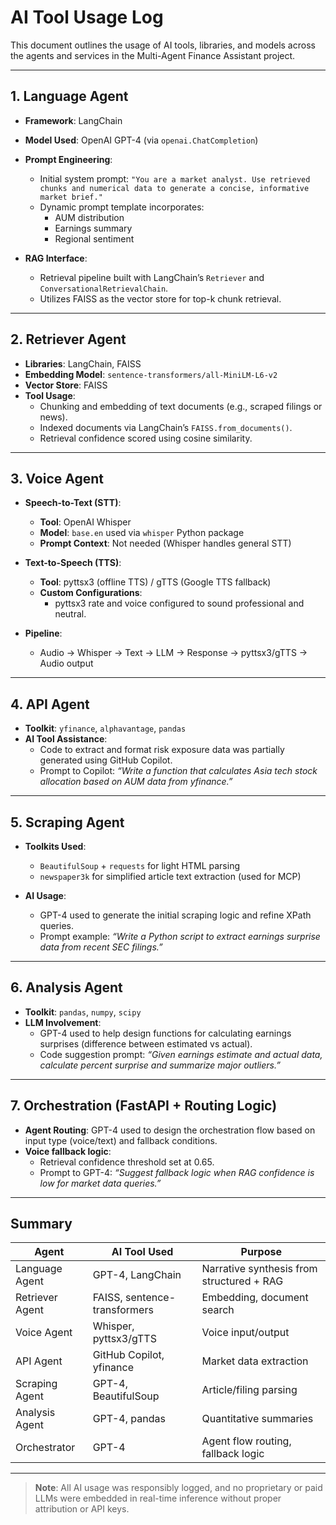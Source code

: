 # AI Tool Usage Log

This document outlines the usage of AI tools, libraries, and models across the agents and services in the Multi-Agent Finance Assistant project.

---

## 1. Language Agent

- **Framework**: LangChain
- **Model Used**: OpenAI GPT-4 (via `openai.ChatCompletion`)
- **Prompt Engineering**:
  - Initial system prompt: `"You are a market analyst. Use retrieved chunks and numerical data to generate a concise, informative market brief."`
  - Dynamic prompt template incorporates:
    - AUM distribution
    - Earnings summary
    - Regional sentiment

- **RAG Interface**:
  - Retrieval pipeline built with LangChain’s `Retriever` and `ConversationalRetrievalChain`.
  - Utilizes FAISS as the vector store for top-k chunk retrieval.

---

## 2. Retriever Agent

- **Libraries**: LangChain, FAISS
- **Embedding Model**: `sentence-transformers/all-MiniLM-L6-v2`
- **Vector Store**: FAISS
- **Tool Usage**:
  - Chunking and embedding of text documents (e.g., scraped filings or news).
  - Indexed documents via LangChain’s `FAISS.from_documents()`.
  - Retrieval confidence scored using cosine similarity.

---

## 3. Voice Agent

- **Speech-to-Text (STT)**:
  - **Tool**: OpenAI Whisper
  - **Model**: `base.en` used via `whisper` Python package
  - **Prompt Context**: Not needed (Whisper handles general STT)

- **Text-to-Speech (TTS)**:
  - **Tool**: pyttsx3 (offline TTS) / gTTS (Google TTS fallback)
  - **Custom Configurations**:
    - pyttsx3 rate and voice configured to sound professional and neutral.
  
- **Pipeline**:
  - Audio → Whisper → Text → LLM → Response → pyttsx3/gTTS → Audio output

---

## 4. API Agent

- **Toolkit**: `yfinance`, `alphavantage`, `pandas`
- **AI Tool Assistance**:
  - Code to extract and format risk exposure data was partially generated using GitHub Copilot.
  - Prompt to Copilot: _“Write a function that calculates Asia tech stock allocation based on AUM data from yfinance.”_

---

## 5. Scraping Agent

- **Toolkits Used**:
  - `BeautifulSoup` + `requests` for light HTML parsing
  - `newspaper3k` for simplified article text extraction (used for MCP)

- **AI Usage**:
  - GPT-4 used to generate the initial scraping logic and refine XPath queries.
  - Prompt example: _“Write a Python script to extract earnings surprise data from recent SEC filings.”_

---

## 6. Analysis Agent

- **Toolkit**: `pandas`, `numpy`, `scipy`
- **LLM Involvement**:
  - GPT-4 used to help design functions for calculating earnings surprises (difference between estimated vs actual).
  - Code suggestion prompt: _“Given earnings estimate and actual data, calculate percent surprise and summarize major outliers.”_

---

## 7. Orchestration (FastAPI + Routing Logic)

- **Agent Routing**: GPT-4 used to design the orchestration flow based on input type (voice/text) and fallback conditions.
- **Voice fallback logic**:
  - Retrieval confidence threshold set at 0.65.
  - Prompt to GPT-4: _“Suggest fallback logic when RAG confidence is low for market data queries.”_

---

## Summary

| Agent            | AI Tool Used             | Purpose                                     |
|------------------|--------------------------|---------------------------------------------|
| Language Agent   | GPT-4, LangChain         | Narrative synthesis from structured + RAG   |
| Retriever Agent  | FAISS, sentence-transformers | Embedding, document search                 |
| Voice Agent      | Whisper, pyttsx3/gTTS    | Voice input/output                          |
| API Agent        | GitHub Copilot, yfinance | Market data extraction                      |
| Scraping Agent   | GPT-4, BeautifulSoup     | Article/filing parsing                      |
| Analysis Agent   | GPT-4, pandas            | Quantitative summaries                      |
| Orchestrator     | GPT-4                    | Agent flow routing, fallback logic          |

---

> **Note**: All AI usage was responsibly logged, and no proprietary or paid LLMs were embedded in real-time inference without proper attribution or API keys.

